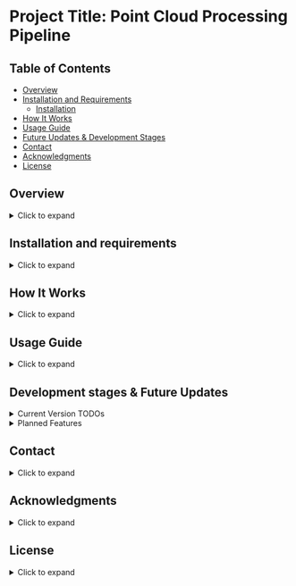 # Project Title: Point Cloud Processing Pipeline

## Table of Contents
- [Overview](#overview)
- [Installation and Requirements](#installation-and-requirements)
  - [Installation](#installation)
- [How It Works](#how-it-works)
- [Usage Guide](#usage-guide)
- [Future Updates & Development Stages](#future-updates--development-stages)
- [Contact](#contact)
- [Acknowledgments](#acknowledgments)
- [License](#license)

## Overview

<details>
<summary>Click to expand</summary>

This project is a Python-based pipeline for processing point cloud data. It uses various open-source libraries and implements techniques such as data cleaning, filtering, registration, and clustering. Additionally, the software provides automatic parameter calculation and volume estimation of clusters in the point clouds. This Python code automates point cloud change detection between two epochs, using techniques like ICP registration, DBSCAN clustering, and the M3C2 algorithm. It leverages libraries like CloudCompare, py4dgeo, and Open3D.

</details>

## Installation and requirements

<details>
<summary>Click to expand</summary>

The following external open-source software is used:

| Software/Library | License | Link |
|------------------|---------|------|
| CloudCompare      | GPL     | [CloudCompare Website](https://www.danielgm.net/cc/) |

Other dependencies are managed through Python, and can be installed via `requirements.txt`.

### Installation
To set up the environment and install the required dependencies:

```bash
git clone https://github.com/xabierblanch/PyRockDiff.git
cd PyRockDiff
pip install -r requirements.txt
```
Ensure CloudCompare is downloaded and accessible from the command line.

</details>

## How It Works

<details>
<summary>Click to expand</summary>

This section provides a basic overview of how the code operates, what inputs are expected, and how the execution flow is controlled.

### Basic Functionality
The code is designed to automate a sequence of point cloud processing tasks, including filtering, registration, clustering, and volume computation. Each step is modular and can be executed depending on the options selected.

### Input Data
The code expects specific input data formats:
- Point clouds (e.g., `.ply`, `.las`)
- Pre-defined parameters and paths provided through a configuration `.JSON` file.

### Configuration via JSON File
All options, paths, and parameters for the execution are controlled through a configuration file located in the `json_files` folder. This file allows the user to toggle various processing steps and fine-tune parameters without modifying the code.

### Sequential Code Structure
The code follows a sequential execution pattern, but it is flexible. You can start from any step in the workflow, provided the necessary files from earlier steps are supplied as inputs. This modular approach allows skipping steps that have been completed previously or executing the entire workflow from start to finish.

</details>

## Usage Guide

<details>
<summary>Click to expand</summary>

This workflow follows the execution order of the main functions, depending on the selected options. Each function is numbered and organized in expandable sections for more details.

### Main Functions

Depending on the options selected in the JSON file, some functions will be called. Below is the list of all conditional functions:

#### Transform and Subsample
<details>
<summary>5. <code>utils.transform_subsample()</code></summary>
<p>Transforms and subsamples the point clouds using CloudCompare, if the <code>transform_and_subsample</code> option is enabled.</p>
</details>

#### Vegetation Filter (CANUPO)
<details>
<summary>6. <code>cp.canupo_core()</code></summary>
<p>Applies the vegetation filter using CANUPO, if the <code>vegetation_filter</code> option is enabled.</p>
</details>

#### Cleaning Filter
<details>
<summary>7. <code>cl.outlier_filter()</code></summary>
<p>Applies a statistical outlier removal filter, if the <code>cleaning_filtering</code> option is enabled.</p>
</details>

#### Fast Registration
<details>
<summary>8. <code>reg.FGR_reg()</code></summary>
<p>Performs Fast Global Registration (FGR), if the <code>fast_registration</code> option is enabled.</p>
</details>

#### ICP Registration
<details>
<summary>9. <code>reg.ICP_reg()</code></summary>
<p>Executes ICP (Iterative Closest Point) registration, if the <code>icp_registration</code> option is enabled.</p>
</details>

#### ROI Focus
<details>
<summary>10. <code>main_2Dcut()</code></summary>
<p>Performs Region of Interest (ROI) clipping on the point clouds, if the <code>roi_focus</code> option is enabled.</p>
</details>

#### M3C2 Computation
<details>
<summary>11. <code>m3c2.m3c2_core()</code></summary>
<p>Computes change detection using the M3C2 algorithm, if the <code>m3c2_dist</code> option is enabled.</p>
</details>

#### Auto Parameters for DBSCAN
<details>
<summary>12. <code>utils.density()</code></summary>
<p>Calculates point density for DBSCAN parameters, if the <code>auto_parameters</code> option is enabled.</p>
</details>

#### Rockfall Clustering (DBSCAN)
<details>
<summary>13. <code>rf.dbscan()</code></summary>
<p>Applies the DBSCAN algorithm to identify clusters in the point clouds, if the <code>rf_clustering</code> option is enabled.</p>
</details>

#### Volume Estimation
<details>
<summary>14. <code>vl.volume()</code></summary>
<p>Estimates the volume of the detected clusters, if the <code>rf_volume</code> option is enabled.</p>
</details>

</details>

## Development stages & Future Updates

<details>
<summary>Current Version TODOs</summary>

### Current Version TODOs

The following functionalities are part of the current version but require further refinement:

- [ ] Verify all paths before CloudCompare
- [ ] Enhance plots/visualizations and saving options
- [ ] Add the option to activate/deactivate additional features
- [ ] Review verbosity and debugging options
- [ ] Add a robust way to select parameters

</details>

<details>
<summary>Planned Features</summary>

### Planned Features

The following features and enhancements are planned for future versions of this software:

- [ ] Implement the software for pre-failure deformation identification
- [ ] Integrate tools from [**py4dgeo**](https://github.com/3dgeo-heidelberg/py4dgeo) (MIT License)
- [ ] Provide different approaches for volume calculation
- [ ] Add AI tools for vegetation filtering
- [ ] Add AI tools to filter the wrong clusters (Blanch et al, 2020)

</details>

## Contact

<details>
<summary>Click to expand</summary>

For questions, issues, or further information regarding this software, feel free to reach out to the authors:

- **Xabier Blanch**: xabier.blanch@upc.edu

Please include a clear subject line and detailed information if reporting a bug or requesting support.

</details>

## Acknowledgments

<details>
<summary>Click to expand</summary>

We would like to thank the following individuals and institutions for their invaluable contributions and support:

- The [**RISKNAT research group**](http://www.ub.edu/risknat/) at the University of Barcelona for their past support of the doctoral research that laid the foundation for this software.
- The [**Technische Universität Dresden**](https://tu-dresden.de/) and [**Universitat Politècnica de Catalunya**](https://www.upc.edu/en) for their assistance with the project.
- The colleagues at the [**Juniorprofessur für Geosensorsysteme**](https://tu-dresden.de/bu/umwelt/geo/ipf/geosensorsysteme) (TU Dresden) for their cooperation and support.
- The [**ICGC**](http://www.icgc.cat/) (Institut Cartogràfic i Geològic de Catalunya) for funding this project.
- The [**CloudCompare**](https://www.danielgm.net/cc/) and [**Open3D**](http://www.open3d.org/) open-source communities for their incredible tools and libraries.

Additionally, the methodologies used in this software are based on the work developed in the following doctoral theses:

- Antonio Abellán (2010), Manuel Royán (2015), and Xabier Blanch (2023).

</details>

## License

<details>
<summary>Click to expand</summary>

This project is licensed under the **GNU General Public License (GPL)**. You are free to use, modify, and distribute this software under the terms of this license.

For more information, please refer to the [GPL License](https://www.gnu.org/licenses/gpl-3.0.en.html).

</details>